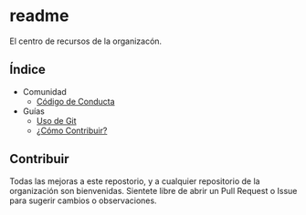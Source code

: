# readme

El centro de recursos de la organizacón.

## Índice

- Comunidad
  - [Código de Conducta](./CODE_OF_CONDUCT.md)
- Guías
  - [Uso de Git](./git_workflows.md)
  - [¿Cómo Contribuir?](./CONTRIBUTING.md)

## Contribuir

Todas las mejoras a este repostorio, y a cualquier repositorio de la
organización son bienvenidas. Sientete libre de abrir un Pull Request o Issue
para sugerir cambios o observaciones.
